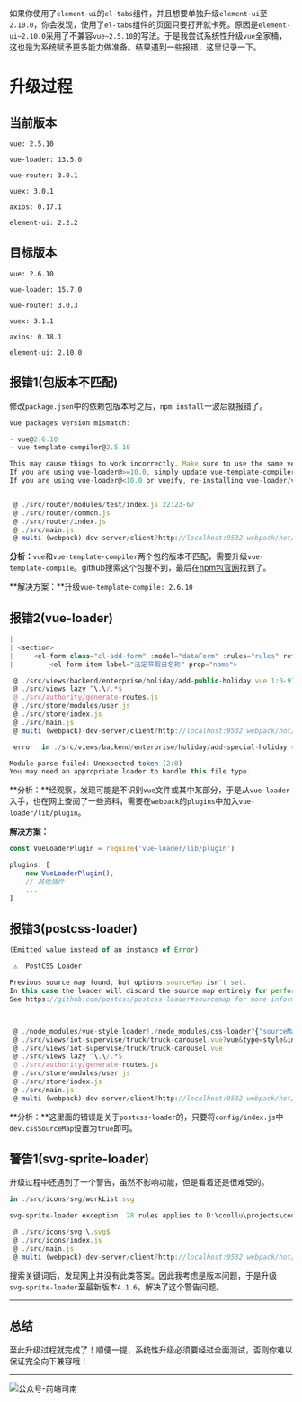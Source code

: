如果你使用了`element-ui`的`el-tabs`组件，并且想要单独升级`element-ui`至`2.10.0`，你会发现，使用了`el-tabs`组件的页面只要打开就卡死。<!-- more -->原因是`element-ui~2.10.0`采用了不兼容`vue~2.5.10`的写法。于是我尝试系统性升级`vue`全家桶，这也是为系统赋予更多能力做准备。结果遇到一些报错，这里记录一下。

# 升级过程

## 当前版本

`vue: 2.5.10`

`vue-loader: 13.5.0`

`vue-router: 3.0.1`

`vuex: 3.0.1`

`axios: 0.17.1`

`element-ui: 2.2.2`

## 目标版本

`vue: 2.6.10`

`vue-loader: 15.7.0`

`vue-router: 3.0.3`

`vuex: 3.1.1`

`axios: 0.18.1`

`element-ui: 2.10.0`

## 报错1(包版本不匹配)

修改`package.json`中的依赖包版本号之后，`npm install`一波后就报错了。

```javascript
Vue packages version mismatch:

- vue@2.6.10
- vue-template-compiler@2.5.10

This may cause things to work incorrectly. Make sure to use the same version for both.
If you are using vue-loader@>=10.0, simply update vue-template-compiler.
If you are using vue-loader@<10.0 or vueify, re-installing vue-loader/vueify should bump vue-template-compiler to the latest.


 @ ./src/router/modules/test/index.js 22:23-67
 @ ./src/router/common.js
 @ ./src/router/index.js
 @ ./src/main.js
 @ multi (webpack)-dev-server/client?http://localhost:9532 webpack/hot/dev-server babel-polyfill ./src/main.js
```

**分析：**`vue`和`vue-template-compiler`两个包的版本不匹配，需要升级`vue-template-compile`。github搜索这个包搜不到，最后在[npm包官网](https://www.npmjs.com/package/vue-template-compiler)找到了。

**解决方案：**升级`vue-template-compile: 2.6.10`

## 报错2(vue-loader)

```javascript
|
| <section>
|     <el-form class="cl-add-form" :model="dataForm" :rules="rules" ref="dataForm" label-width="125px">
|         <el-form-item label="法定节假日名称" prop="name">

 @ ./src/views/backend/enterprise/holiday/add-public-holiday.vue 1:0-97 30:4-35:6 30:81-35:5
 @ ./src/views lazy ^\.\/.*$
 @ ./src/authority/generate-routes.js
 @ ./src/store/modules/user.js
 @ ./src/store/index.js
 @ ./src/main.js
 @ multi (webpack)-dev-server/client?http://localhost:9532 webpack/hot/dev-server babel-polyfill ./src/main.js

 error  in ./src/views/backend/enterprise/holiday/add-special-holiday.vue?vue&type=template&id=09f84cb0&

Module parse failed: Unexpected token (2:0)
You may need an appropriate loader to handle this file type.
```

**分析：**经观察，发现可能是不识别`vue`文件或其中某部分，于是从`vue-loader`入手，也在网上查阅了一些资料，需要在`webpack`的`plugins`中加入`vue-loader/lib/plugin`。

**解决方案：**

```javascript
const VueLoaderPlugin = require('vue-loader/lib/plugin')

plugins: [
    new VueLoaderPlugin(),
    // 其他插件
    ...
]
```

## 报错3(postcss-loader)

```javascript
(Emitted value instead of an instance of Error)

 ⚠️  PostCSS Loader

Previous source map found, but options.sourceMap isn't set.
In this case the loader will discard the source map entirely for performance reasons.
See https://github.com/postcss/postcss-loader#sourcemap for more information.



 @ ./node_modules/vue-style-loader!./node_modules/css-loader?{"sourceMap":false}!./node_modules/vue-loader/lib/loaders/stylePostLoader.js!./node_modules/postcss-loader/lib?{"sourceMap":false}!./node_modules/vue-loader/lib?{"loaders":{"css":["vue-style-loader",{"loader":"css-loader","options":{"sourceMap":false}}],"postcss":["vue-style-loader",{"loader":"css-loader","options":{"sourceMap":false}}],"less":["vue-style-loader",{"loader":"css-loader","options":{"sourceMap":false}},{"loader":"less-loader","options":{"sourceMap":false}}],"sass":["vue-style-loader",{"loader":"css-loader","options":{"sourceMap":false}},{"loader":"sass-loader","options":{"indentedSyntax":true,"sourceMap":false}}],"scss":["vue-style-loader",{"loader":"css-loader","options":{"sourceMap":false}},{"loader":"sass-loader","options":{"sourceMap":false}}],"stylus":["vue-style-loader",{"loader":"css-loader","options":{"sourceMap":false}},{"loader":"stylus-loader","options":{"sourceMap":false}}],"styl":["vue-style-loader",{"loader":"css-loader","options":{"sourceMap":false}},{"loader":"stylus-loader","options":{"sourceMap":false}}]},"cssSourceMap":false,"cacheBusting":true,"transformToRequire":{"video":["src","poster"],"source":"src","img":"src","image":"xlink:href"}}!./src/views/iot-supervise/truck/truck-carousel.vue?vue&type=style&index=0&lang=css& 4:14-1577 14:3-18:5 15:22-1585
 @ ./src/views/iot-supervise/truck/truck-carousel.vue?vue&type=style&index=0&lang=css&
 @ ./src/views/iot-supervise/truck/truck-carousel.vue
 @ ./src/views lazy ^\.\/.*$
 @ ./src/authority/generate-routes.js
 @ ./src/store/modules/user.js
 @ ./src/store/index.js
 @ ./src/main.js
 @ multi (webpack)-dev-server/client?http://localhost:9532 webpack/hot/dev-server babel-polyfill ./src/main.js
```

**分析：**这里面的错误是关于`postcss-loader`的，只要将`config/index.js`中`dev.cssSourceMap`设置为`true`即可。

## 警告1(svg-sprite-loader)

升级过程中还遇到了一个警告，虽然不影响功能，但是看着还是很难受的。

```javascript
in ./src/icons/svg/workList.svg

svg-sprite-loader exception. 28 rules applies to D:\coollu\projects\coollu-v3\source-code\v1.0.1\update-elementui-test\src\icons\svg\workList.svg

 @ ./src/icons/svg \.svg$
 @ ./src/icons/index.js
 @ ./src/main.js
 @ multi (webpack)-dev-server/client?http://localhost:9532 webpack/hot/dev-server babel-polyfill ./src/main.js
```

搜索关键词后，发现网上并没有此类答案。因此我考虑是版本问题，于是升级`svg-sprite-loader`至最新版本`4.1.6`，解决了这个警告问题。

------

## 总结

至此升级过程就完成了！顺便一提，系统性升级必须要经过全面测试，否则你难以保证完全向下兼容哦！

------

![公众号-前端司南](http://qncdn.wbjiang.cn/%E5%89%8D%E7%AB%AF%E5%8F%B8%E5%8D%97%E5%90%8D%E7%89%87%E5%B8%A6%E5%BE%AE%E4%BF%A1.png)